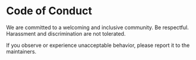 # Code of Conduct

We are committed to a welcoming and inclusive community. Be respectful. Harassment and discrimination are not tolerated.

If you observe or experience unacceptable behavior, please report it to the maintainers.

